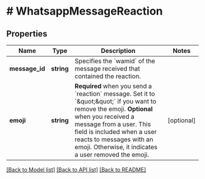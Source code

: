 # # WhatsappMessageReaction

## Properties

Name | Type | Description | Notes
------------ | ------------- | ------------- | -------------
**message_id** | **string** | Specifies the &#x60;wamid&#x60; of the message received that contained the reaction. |
**emoji** | **string** | **Required** when you send a &#x60;reaction&#x60; message. Set it to &#x60;\&quot;\&quot;&#x60; if you want to remove the emoji. **Optional** when you received a message from a user. This field is included when a user reacts to messages with an emoji. Otherwise, it indicates a user removed the emoji. | [optional]

[[Back to Model list]](../../README.md#models) [[Back to API list]](../../README.md#endpoints) [[Back to README]](../../README.md)
